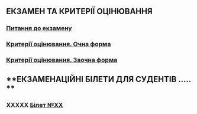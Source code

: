 ## **ЕКЗАМЕН ТА КРИТЕРІЇ ОЦІНЮВАННЯ**
### [**Питання до екзамену**](2021_Exam_.pdf)
### [**Критерії оцінювання. Очна форма**](2021_DIP_Eval_Full.pdf)
### [**Критерії оцінювання. Заочна форма**](2021_DIP_Eval_Part.pdf)

## **ЕКЗАМЕНАЦІЙНІ БІЛЕТИ ДЛЯ СУДЕНТІВ ..... **
### **XXXXX** [Білет №XX](2021_Exam_01.pdf)
